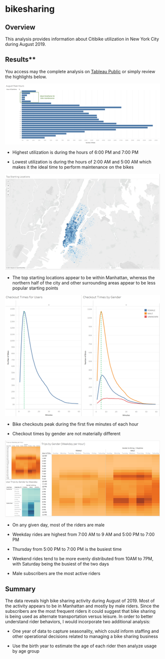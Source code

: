 # bikesharing

## **Overview**
This analysis provides information about Citibike utilization in New York City during August 2019.

## Results**
You access may the complete analysis on [Tableau Public](https://public.tableau.com/app/profile/daniel.echevarria/viz/NYCitibikeAugustUtilization/CitibikeAugustUtilizationAnalysis?publish=yes) or simply review the highlights below.


![AugPeakHours.PNG](https://github.com/degitaccount/bikesharing/blob/main/images/1_AugPeakHours.PNG)

* Highest utilization is during the hours of 6:00 PM and 7:00 PM

* Lowest utilization is during the hours of 2:00 AM and 5:00 AM which makes it the ideal time to perform maintenance on the bikes

![StartingLocations.PNG](https://github.com/degitaccount/bikesharing/blob/main/images/2_StartingLocations.PNG)

* The top starting locations appear to be within Manhattan, whereas the northern half of the city and other surrounding areas appear to be less popular starting points


![Checkouttimesv1.png](https://github.com/degitaccount/bikesharing/blob/main/images/3_Checkouttimesv1.png)

* Bike checkouts peak during the first five minutes of each hour

* Checkout times by gender are not materially different

![trips.png](https://github.com/degitaccount/bikesharing/blob/main/images/4_trips.png)

* On any given day, most of the riders are male

* Weekday rides are highest from 7:00 AM to 9 AM and 5:00 PM to 7:00 PM
 
* Thursday from 5:00 PM to 7:00 PM is the busiest time
 
* Weekend rides tend to be more evenly distributed from 10AM to 7PM, with Saturday being the busiest of the two days
 
* Male subscribers are the most active riders

## **Summary**
The data reveals high bike sharing activity during August of 2019.  Most of the activity appears to be in Manhattan and mostly by male riders.  Since the subscribers are the most frequent riders it could suggest that bike sharing is being used as alternate transportation versus leisure.  In order to better understand rider behaviors, I would incorporate two additional analysis:

* One year of data to capture seasonality, which could inform staffing and other operational decisions related to managing a bike sharing business

*	Use the birth year to estimate the age of each rider then analyze usage by age group
